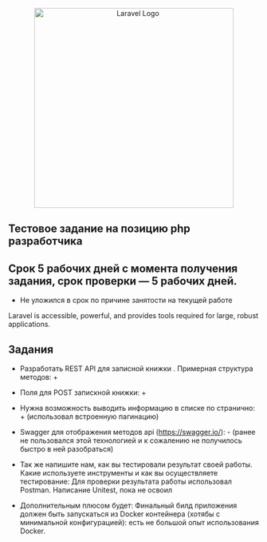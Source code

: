 <p align="center"><a href="https://laravel.com" target="_blank"><img src="https://raw.githubusercontent.com/laravel/art/master/logo-lockup/5%20SVG/2%20CMYK/1%20Full%20Color/laravel-logolockup-cmyk-red.svg" width="400" alt="Laravel Logo"></a></p>

## Тестовое задание на позицию php разработчика

## Срок 5 рабочих дней с момента получения задания, срок проверки — 5 рабочих дней.

-   Не уложился в срок по причине занятости на текущей работе

Laravel is accessible, powerful, and provides tools required for large, robust applications.

## Задания

-   Разработать REST API для записной книжки . Примерная структура методов: +

-   Поля для POST запискной книжки: +

-   Нужна возможность выводить информацию в списке по странично: + (использовал встроенную пагинацию)

-   Swagger для отображения методов api (https://swagger.io/): - (ранее не пользовался этой технологией и к сожалению не получилось быстро в ней разобраться)

-   Так же напишите нам, как вы тестировали результат своей работы. Какие используете инструменты и как вы осуществляете тестирование: Для проверки результата работы использовал Postman. Написание Unitest, пока не освоил

-   Дополнительным плюсом будет: Финальный билд приложения должен быть запускаться из Docker контейнера (хотябы с минимальной конфигурацией): есть не большой опыт использования Docker.
